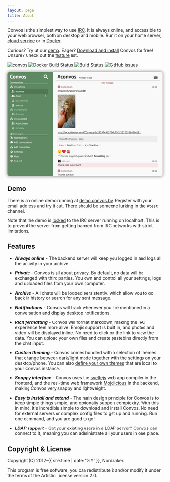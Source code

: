 ```yaml
---
layout: page
title: About
---
```


Convos is the simplest way to use [IRC](http://www.irchelp.org/). It is always
online, and accessible to your web browser, both on desktop and mobile. Run it
on your home server, [cloud service](/blog/2019-11-26-convos-on-digital-ocean)
or in [Docker](/doc/getting-started.md#docker).

Curious? Try ut our [demo](#demo). Eager? [Download and install](/doc/getting-started.html)
Convos for free! Unsure? Check out the [feature](#features) list.

[![convos](https://snapcraft.io//convos/badge.svg)](https://snapcraft.io/convos)
[![Docker Build Status](https://img.shields.io/docker/build/nordaaker/convos)](https://hub.docker.com/r/nordaaker/convos)
[![Build Status](https://travis-ci.org/Nordaaker/convos.svg?branch=master)](https://travis-ci.org/Nordaaker/convos)
[![GitHub issues](https://img.shields.io/github/issues/nordaaker/convos)](https://github.com/nordaaker/convos/issues)

<div style="height: 340px;overflow:hidden;border-radius: 0.5rem; box-shadow:0 0 8px 3px rgba(0, 0, 0, 0.3)">
  <a href="/doc/getting-started.html"><img src="/public/screenshots/2019-10-26-conversation.jpg" alt="Picture of Convos conversation"></a>
</div>

## Demo

There is an online demo running at [demo.convos.by](http://demo.convos.by).
Register with your email address and try it out. There should be someone
lurking in the `#test` channel.

Note that the demo is [locked](/doc/config.html#convosforcedircserver) to the
IRC server running on localhost. This is to prevent the server from getting
banned from IRC networks with strict limitations.

## Features

* ___Always online___ -
  The backend server will keep you logged in and logs all the activity in your
  archive.

* ___Private___ -
  Convos is all about privacy. By default, no data will be exchanged with third
  parties. You own and control all your settings, logs and uploaded files from
  your own computer.

* ___Archive___ -
  All chats will be logged persistently, which allow you to go back in history or
  search for any sent message.

* ___Notifications___ -
  Convos will track whenever you are mentioned in a conversation and display
  desktop notifications.

* ___Rich formatting___ -
  Convos will format markdown, making the IRC experience feel more alive. Emojis
  support is built in, and photos and video will be displayed inline. No need to
  click on the link to view the data. You can upload your own files and create
  pastebins directly from the chat input.

* ___Custom theming___ -
  Convos comes bundled with a selection of themes that change between dark/light
  mode together with the settings on your desktop/phone. You can also
  [define your own themes](/2020/05/14/theming-support-in-4-point-oh.html)
  that are local to your Convos instance.

* ___Snappy interface___ -
  Convos uses the [sveltejs](https://svelte.dev/) web app compiler in the frontend,
  and the real-time web framework [Mojolicious](https://mojolicious.org/) in the
  backend, making Convos very snappy and lightweight.

* ___Easy to install and extend___ -
  The main design principle for Convos is to keep simple things simple, and
  optionally support complexity. With this in mind, it's incredible simple to
  download and install Convos. No need for external servers or complex config
  files to get up and running. Run one command, and you are good to go!

* ___LDAP support___ -
  Got your existing users in a LDAP server? Convos can connect to it, meaning you
  can administrate all your users in one place.

## Copyright & License

Copyright (C) 2012-{{ site.time | date: '%Y' }}, Nordaaker.

This program is free software, you can redistribute it and/or modify it under
the terms of the Artistic License version 2.0.
